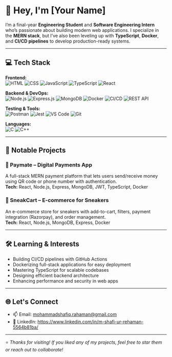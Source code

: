 # 👋 Hey, I'm [Your Name]

I’m a final-year **Engineering Student** and **Software Engineering Intern** who’s passionate about building modern web applications. I specialize in the **MERN stack**, but I’ve also been leveling up with **TypeScript**, **Docker**, and **CI/CD pipelines** to develop production-ready systems.

---

## 💻 Tech Stack

**Frontend:**  
![HTML](https://img.shields.io/badge/HTML5-E34F26?style=flat&logo=html5&logoColor=white)
![CSS](https://img.shields.io/badge/CSS3-1572B6?style=flat&logo=css3&logoColor=white)
![JavaScript](https://img.shields.io/badge/JavaScript-F7DF1E?style=flat&logo=javascript&logoColor=black)
![TypeScript](https://img.shields.io/badge/TypeScript-007ACC?style=flat&logo=typescript&logoColor=white)
![React](https://img.shields.io/badge/React-20232A?style=flat&logo=react&logoColor=61DAFB)

**Backend & DevOps:**  
![Node.js](https://img.shields.io/badge/Node.js-339933?style=flat&logo=nodedotjs&logoColor=white)
![Express.js](https://img.shields.io/badge/Express.js-000000?style=flat&logo=express&logoColor=white)
![MongoDB](https://img.shields.io/badge/MongoDB-47A248?style=flat&logo=mongodb&logoColor=white)
![Docker](https://img.shields.io/badge/Docker-2496ED?style=flat&logo=docker&logoColor=white)
![CI/CD](https://img.shields.io/badge/GitHub%20Actions-2088FF?style=flat&logo=githubactions&logoColor=white)
![REST API](https://img.shields.io/badge/REST_API-%2300ADD8?style=flat&logo=fastapi&logoColor=white)

**Testing & Tools:**  
![Postman](https://img.shields.io/badge/Postman-FF6C37?style=flat&logo=postman&logoColor=white)
![Jest](https://img.shields.io/badge/Jest-C21325?style=flat&logo=jest&logoColor=white)
![VS Code](https://img.shields.io/badge/VS_Code-007ACC?style=flat&logo=visualstudiocode&logoColor=white)
![Git](https://img.shields.io/badge/Git-F05032?style=flat&logo=git&logoColor=white)

**Languages:**  
![C](https://img.shields.io/badge/C-A8B9CC?style=flat&logo=c&logoColor=white)
![C++](https://img.shields.io/badge/C++-00599C?style=flat&logo=c%2B%2B&logoColor=white)

---

## 🚀 Notable Projects

### 🔹 Paymate – Digital Payments App  
A full-stack MERN payment platform that lets users send/receive money using QR code or phone number with authentication.  
**Tech:** React, Node.js, Express, MongoDB, JWT, TypeScript, Docker  

### 🔹 SneakCart – E-commerce for Sneakers  
An e-commerce store for sneakers with add-to-cart, filters, payment integration (Razorpay), and order management.  
**Tech:** React, Node.js, MongoDB, Express, Docker  

---

## 🛠️ Learning & Interests

- Building CI/CD pipelines with GitHub Actions  
- Dockerizing full-stack applications for easy deployment  
- Mastering TypeScript for scalable codebases  
- Designing efficient backend architecture  
- Enhancing performance and security in web apps  

---

## 🌐 Let's Connect

- 📫 Email: mohammadshafiq.rahaman@gmail.com
- 💼 LinkedIn: https://www.linkedin.com/in/m-shafi-ur-rehaman-5564b81ba/

---

⭐ *Thanks for visiting! If you liked any of my projects, feel free to star them or reach out to collaborate!*
